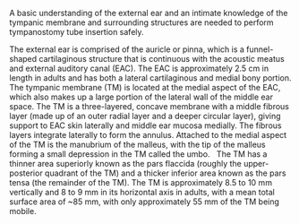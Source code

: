 A basic understanding of the external ear and an intimate knowledge of the tympanic membrane and surrounding structures are needed to perform tympanostomy tube insertion safely.

The external ear is comprised of the auricle or pinna, which is a funnel-shaped cartilaginous structure that is continuous with the acoustic meatus and external auditory canal (EAC). The EAC is approximately 2.5 cm in length in adults and has both a lateral cartilaginous and medial bony portion. The tympanic membrane (TM) is located at the medial aspect of the EAC, which also makes up a large portion of the lateral wall of the middle ear space. The TM is a three-layered, concave membrane with a middle fibrous layer (made up of an outer radial layer and a deeper circular layer), giving support to EAC skin laterally and middle ear mucosa medially. The fibrous layers integrate laterally to form the annulus. Attached to the medial aspect of the TM is the manubrium of the malleus, with the tip of the malleus forming a small depression in the TM called the umbo.   The TM has a thinner area superiorly known as the pars flaccida (roughly the upper-posterior quadrant of the TM) and a thicker inferior area known as the pars tensa (the remainder of the TM). The TM is approximately 8.5 to 10 mm vertically and 8 to 9 mm in its horizontal axis in adults, with a mean total surface area of ~85 mm, with only approximately 55 mm of the TM being mobile.